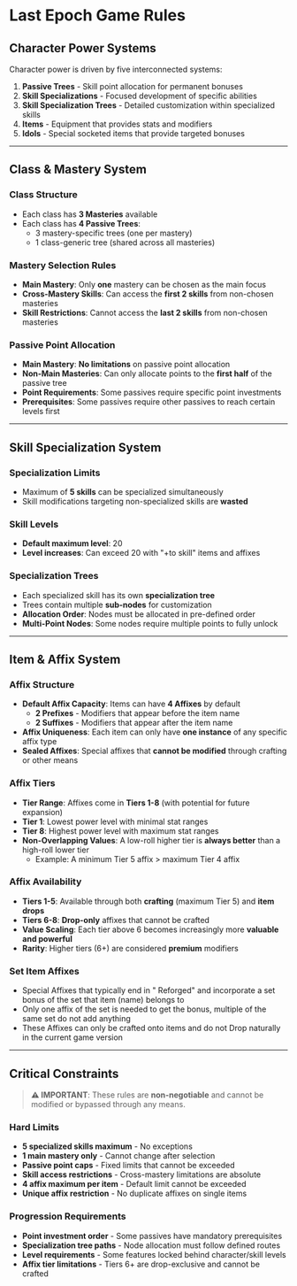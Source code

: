 
# Last Epoch Game Rules

## Character Power Systems

Character power is driven by five interconnected systems:

1. **Passive Trees** - Skill point allocation for permanent bonuses
2. **Skill Specializations** - Focused development of specific abilities
3. **Skill Specialization Trees** - Detailed customization within specialized skills
4. **Items** - Equipment that provides stats and modifiers
5. **Idols** - Special socketed items that provide targeted bonuses

---

## Class & Mastery System

### Class Structure
- Each class has **3 Masteries** available
- Each class has **4 Passive Trees**:
    - 3 mastery-specific trees (one per mastery)
    - 1 class-generic tree (shared across all masteries)

### Mastery Selection Rules
- **Main Mastery**: Only **one** mastery can be chosen as the main focus
- **Cross-Mastery Skills**: Can access the **first 2 skills** from non-chosen masteries
- **Skill Restrictions**: Cannot access the **last 2 skills** from non-chosen masteries

### Passive Point Allocation
- **Main Mastery**: **No limitations** on passive point allocation
- **Non-Main Masteries**: Can only allocate points to the **first half** of the passive tree
- **Point Requirements**: Some passives require specific point investments
- **Prerequisites**: Some passives require other passives to reach certain levels first

---

## Skill Specialization System

### Specialization Limits
- Maximum of **5 skills** can be specialized simultaneously
- Skill modifications targeting non-specialized skills are **wasted**

### Skill Levels
- **Default maximum level**: 20
- **Level increases**: Can exceed 20 with "+to skill" items and affixes

### Specialization Trees
- Each specialized skill has its own **specialization tree**
- Trees contain multiple **sub-nodes** for customization
- **Allocation Order**: Nodes must be allocated in pre-defined order
- **Multi-Point Nodes**: Some nodes require multiple points to fully unlock

---

## Item & Affix System

### Affix Structure
- **Default Affix Capacity**: Items can have **4 Affixes** by default
    - **2 Prefixes** - Modifiers that appear before the item name
    - **2 Suffixes** - Modifiers that appear after the item name
- **Affix Uniqueness**: Each item can only have **one instance** of any specific affix type
- **Sealed Affixes**: Special affixes that **cannot be modified** through crafting or other means

### Affix Tiers
- **Tier Range**: Affixes come in **Tiers 1-8** (with potential for future expansion)
- **Tier 1**: Lowest power level with minimal stat ranges
- **Tier 8**: Highest power level with maximum stat ranges
- **Non-Overlapping Values**: A low-roll higher tier is **always better** than a high-roll lower tier
    - Example: A minimum Tier 5 affix > maximum Tier 4 affix

### Affix Availability
- **Tiers 1-5**: Available through both **crafting** (maximum Tier 5) and **item drops**
- **Tiers 6-8**: **Drop-only** affixes that cannot be crafted
- **Value Scaling**: Each tier above 6 becomes increasingly more **valuable and powerful**
- **Rarity**: Higher tiers (6+) are considered **premium** modifiers

### Set Item Affixes
- Special Affixes that typically end in " Reforged" and incorporate a set bonus of the set that item (name) belongs to
- Only one affix of the set is needed to get the bonus, multiple of the same set do not add anything
- These Affixes can only be crafted onto items and do not Drop naturally in the current game version

---

## Critical Constraints

> **⚠️ IMPORTANT**: These rules are **non-negotiable** and cannot be modified or bypassed through any means.

### Hard Limits
- **5 specialized skills maximum** - No exceptions
- **1 main mastery only** - Cannot change after selection
- **Passive point caps** - Fixed limits that cannot be exceeded
- **Skill access restrictions** - Cross-mastery limitations are absolute
- **4 affix maximum per item** - Default limit cannot be exceeded
- **Unique affix restriction** - No duplicate affixes on single items

### Progression Requirements
- **Point investment order** - Some passives have mandatory prerequisites
- **Specialization tree paths** - Node allocation must follow defined routes
- **Level requirements** - Some features locked behind character/skill levels
- **Affix tier limitations** - Tiers 6+ are drop-exclusive and cannot be crafted